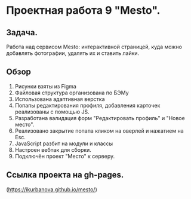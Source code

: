 # Проектная работа 9 "Mesto". 
## Задача.

Работа над сервисом Mesto: интерактивной страницей, куда можно добавлять фотографии, удалять их и ставить лайки. 

## Обзор 
1. Рисунки взяты из Figma
2. Файловая структура организована по БЭМу 
3. Использована адаптивная верстка
4. Попапы редактирования профиля, добавления карточек реализованы с помощью JS.  
5. Разработана валидация форм "Редактировать профиль" и "Новое место".
6. Реализовано закрытие попапа кликом на оверлей и нажатием на Esc.
7. JavaScript разбит на модули и классы
8. Настроен вебпак для сборки.
9. Подключён проект "Место" к серверу.

## Ссылка проекта на gh-pages.
(https://ikurbanova.github.io/mesto/)



